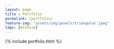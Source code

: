 ```yaml
--- 
layout: page
title : Portfolio 
permalink: /portfolio/
feature-img: "assets/img/pexels/triangular.jpeg"
tags: [Archive]
---
```


{% include portfolio.html %}